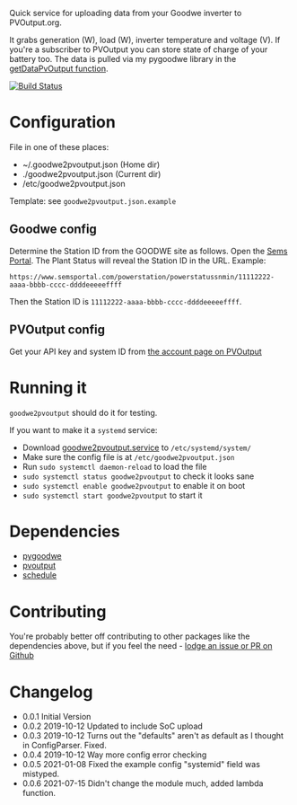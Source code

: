 Quick service for uploading data from your Goodwe inverter to PVOutput.org.

It grabs generation (W), load (W), inverter temperature and voltage (V). If you're a subscriber to PVOutput you can store state of charge of your battery too. The data is pulled via my pygoodwe library in the [getDataPvOutput function](https://github.com/yaleman/pygoodwe/blob/master/pygoodwe/__init__.py#L236).

[![Build Status](https://droneio.yaleman.org/api/badges/yaleman/goodwe2pvoutput/status.svg)](https://droneio.yaleman.org/yaleman/goodwe2pvoutput)

# Configuration

File in one of these places:

* ~/.goodwe2pvoutput.json (Home dir)
* ./goodwe2pvoutput.json (Current dir)
* /etc/goodwe2pvoutput.json

Template: see `goodwe2pvoutput.json.example`

## Goodwe config

Determine the Station ID from the GOODWE site as follows. Open the [Sems Portal](https://www.semsportal.com). The Plant Status will reveal the Station ID in the URL. Example:

    https://www.semsportal.com/powerstation/powerstatussnmin/11112222-aaaa-bbbb-cccc-ddddeeeeeffff

Then the Station ID is `11112222-aaaa-bbbb-cccc-ddddeeeeeffff`.

## PVOutput config

Get your API key and system ID from [the account page on PVOutput](https://pvoutput.org/account.jsp)

# Running it

`goodwe2pvoutput` should do it for testing.

If you want to make it a `systemd` service:

* Download [goodwe2pvoutput.service](https://raw.githubusercontent.com/yaleman/goodwe2pvoutput/master/goodwe2pvoutput.service) to `/etc/systemd/system/`
* Make sure the config file is at `/etc/goodwe2pvoutput.json`
* Run `sudo systemctl daemon-reload` to load the file
* `sudo systemctl status goodwe2pvoutput` to check it looks sane
* `sudo systemctl enable goodwe2pvoutput` to enable it on boot
* `sudo systemctl start goodwe2pvoutput` to start it

# Dependencies

* [pygoodwe](https://pypi.org/project/pygoodwe/)
* [pvoutput](https://pypi.org/project/pvoutput)
* [schedule](https://pypi.org/project/schedule/)

# Contributing

You're probably better off contributing to other packages like the dependencies above, but if you feel the need - [lodge an issue or PR on Github](https://github.com/yaleman/goodwe2pvoutput/issues)

# Changelog

* 0.0.1 Initial Version
* 0.0.2 2019-10-12 Updated to include SoC upload
* 0.0.3 2019-10-12 Turns out the "defaults" aren't as default as I thought in ConfigParser. Fixed.
* 0.0.4 2019-10-12 Way more config error checking
* 0.0.5 2021-01-08 Fixed the example config "systemid" field was mistyped.
* 0.0.6 2021-07-15 Didn't change the module much, added lambda function.
